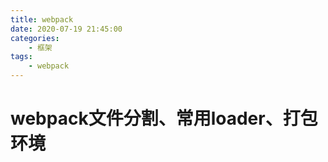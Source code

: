 ```yaml
---
title: webpack
date: 2020-07-19 21:45:00
categories:
    - 框架
tags:
    - webpack
---
```


# webpack文件分割、常用loader、打包环境